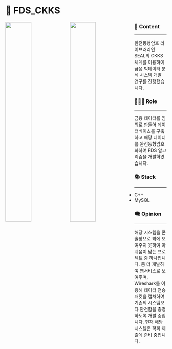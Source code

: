 # 🏧 FDS_CKKS

<img src="https://i.esdrop.com/d/6s3tAASJcz.png" width="40%" style="float:left">
<img src="https://i.esdrop.com/d/hRccm3NQAT.png" width="40%" style="float:left">

### 📄 Content

---

완전동형암호 라이브러리인 SEAL의 CKKS 체계를 이용하여 금융 빅데이터 분석 시스템 개발 연구를 진행했습니다.

### 👩🏻‍💻 Role

---

금융 데이터를 임의로 만들어 데이터베이스를 구축하고 해당 데이터를 완전동형암호화하여 FDS 알고리즘을 개발하였습니다.

### 📚 Stack

---

- C++
- MySQL

### 🗨️ Opinion

---

해당 시스템을 콘솔창으로 밖에 보여주지 못하여 아쉬움이 남는 프로젝트 중 하나입니다. 좀 더 개발하여 웹서비스로 보여주며, Wireshark를 이용해 데이터 전송 패킷을 캡쳐하여 기존의 시스템보다 안전함을 증명하도록 개발 중입니다. 현재 해당 시스템은 학회 제출에 준비 중입니다.
